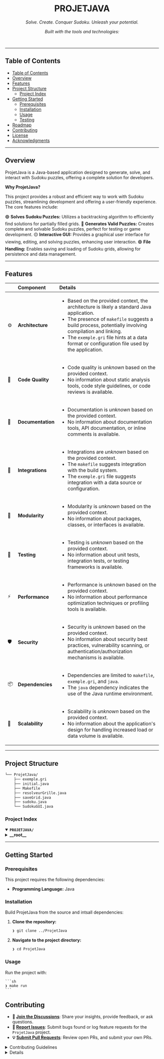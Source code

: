 <div id="top">

<!-- HEADER STYLE: CLASSIC -->
<div align="center">


# PROJETJAVA

<em>Solve. Create. Conquer Sudoku. Unleash your potential.</em>

<!-- BADGES -->
<!-- local repository, no metadata badges. -->

<em>Built with the tools and technologies:</em>


</div>
<br>

---

## Table of Contents

- [Table of Contents](#table-of-contents)
- [Overview](#overview)
- [Features](#features)
- [Project Structure](#project-structure)
    - [Project Index](#project-index)
- [Getting Started](#getting-started)
    - [Prerequisites](#prerequisites)
    - [Installation](#installation)
    - [Usage](#usage)
    - [Testing](#testing)
- [Roadmap](#roadmap)
- [Contributing](#contributing)
- [License](#license)
- [Acknowledgments](#acknowledgments)

---

## Overview

ProjetJava is a Java-based application designed to generate, solve, and interact with Sudoku puzzles, offering a complete solution for developers.

**Why ProjetJava?**

This project provides a robust and efficient way to work with Sudoku puzzles, streamlining development and offering a user-friendly experience. The core features include:

🟢 **Solves Sudoku Puzzles:** Utilizes a backtracking algorithm to efficiently find solutions for partially filled grids.
🔵 **Generates Valid Puzzles:** Creates complete and solvable Sudoku puzzles, perfect for testing or game development.
🟡 **Interactive GUI:** Provides a graphical user interface for viewing, editing, and solving puzzles, enhancing user interaction.
🟣 **File Handling:** Enables saving and loading of Sudoku grids, allowing for persistence and data management.

---

## Features

|      | Component       | Details                              |
| :--- | :-------------- | :----------------------------------- |
| ⚙️  | **Architecture**  | <ul><li>Based on the provided context, the architecture is likely a standard Java application.</li><li>The presence of `makefile` suggests a build process, potentially involving compilation and linking.</li><li>The `exemple.gri` file hints at a data format or configuration file used by the application.</li></ul> |
| 🔩 | **Code Quality**  | <ul><li>Code quality is *unknown* based on the provided context.</li><li>No information about static analysis tools, code style guidelines, or code reviews is available.</li></ul> |
| 📄 | **Documentation** | <ul><li>Documentation is *unknown* based on the provided context.</li><li>No information about documentation tools, API documentation, or inline comments is available.</li></ul> |
| 🔌 | **Integrations**  | <ul><li>Integrations are *unknown* based on the provided context.</li><li>The `makefile` suggests integration with the build system.</li><li>The `exemple.gri` file suggests integration with a data source or configuration.</li></ul> |
| 🧩 | **Modularity**    | <ul><li>Modularity is *unknown* based on the provided context.</li><li>No information about packages, classes, or interfaces is available.</li></ul> |
| 🧪 | **Testing**       | <ul><li>Testing is *unknown* based on the provided context.</li><li>No information about unit tests, integration tests, or testing frameworks is available.</li></ul> |
| ⚡️  | **Performance**   | <ul><li>Performance is *unknown* based on the provided context.</li><li>No information about performance optimization techniques or profiling tools is available.</li></ul> |
| 🛡️ | **Security**      | <ul><li>Security is *unknown* based on the provided context.</li><li>No information about security best practices, vulnerability scanning, or authentication/authorization mechanisms is available.</li></ul> |
| 📦 | **Dependencies**  | <ul><li>Dependencies are limited to `makefile`, `exemple.gri`, and `java`.</li><li>The `java` dependency indicates the use of the Java runtime environment.</li></ul> |
| 🚀 | **Scalability**   | <ul><li>Scalability is *unknown* based on the provided context.</li><li>No information about the application's design for handling increased load or data volume is available.</li></ul> |

---

## Project Structure

```sh
└── ProjetJava/
    ├── exemple.gri
    ├── initial.java
    ├── Makefile
    ├── resolveurGrille.java
    ├── saveGrid.java
    ├── sudoku.java
    └── SudokuGUI.java
```

### Project Index

<details open>
	<summary><b><code>PROJETJAVA/</code></b></summary>
	<!-- __root__ Submodule -->
	<details>
		<summary><b>__root__</b></summary>
		<blockquote>
			<div class='directory-path' style='padding: 8px 0; color: #666;'>
				<code><b>⦿ __root__</b></code>
			<table style='width: 100%; border-collapse: collapse;'>
			<thead>
				<tr style='background-color: #f8f9fa;'>
					<th style='width: 30%; text-align: left; padding: 8px;'>File Name</th>
					<th style='text-align: left; padding: 8px;'>Summary</th>
				</tr>
			</thead>
				<tr style='border-bottom: 1px solid #eee;'>
					<td style='padding: 8px;'><b><a href='./ProjetJava/blob/master/exemple.gri'>exemple.gri</a></b></td>
					<td style='padding: 8px;'>- Processes a specific data segment within the project<br>- It likely stores or represents a small piece of information, possibly related to configuration or initial setup<br>- Its purpose is to contribute to the overall functionality of the system by holding a small, defined set of data<br>- The datas exact role depends on how the rest of the codebase utilizes it.</td>
				</tr>
				<tr style='border-bottom: 1px solid #eee;'>
					<td style='padding: 8px;'><b><a href='./ProjetJava/blob/master/initial.java'>initial.java</a></b></td>
					<td style='padding: 8px;'>- Initializes the applications graphical user interface and handles user interactions<br>- It presents a window with buttons to select a file containing a Sudoku grid, open the grid for viewing, and edit the grid<br>- Upon file selection, it reads the grid data and stores it<br>- The application then uses the loaded data to launch a SudokuGUI instance, enabling either viewing or editing functionalities.</td>
				</tr>
				<tr style='border-bottom: 1px solid #eee;'>
					<td style='padding: 8px;'><b><a href='./ProjetJava/blob/master/Makefile'>Makefile</a></b></td>
					<td style='padding: 8px;'>- Builds and manages the compilation process for a Java-based Sudoku solver application<br>- It defines dependencies between Java source files, specifying how to create class files<br>- The file also includes rules for running the application, cleaning up compiled files, and removing all generated class files<br>- It ensures the project can be built and executed correctly.</td>
				</tr>
				<tr style='border-bottom: 1px solid #eee;'>
					<td style='padding: 8px;'><b><a href='./ProjetJava/blob/master/resolveurGrille.java'>resolveurGrille.java</a></b></td>
					<td style='padding: 8px;'>- Solves Sudoku puzzles<br>- The <code>resolveurGrille</code> class provides a method to take a partially filled Sudoku grid as input and attempts to find a solution<br>- It employs a recursive backtracking algorithm, testing numbers in empty cells and validating them against Sudoku rules<br>- Upon finding a valid solution, it stores the solved grid<br>- The <code>isValid</code> methods ensure the validity of placed numbers.</td>
				</tr>
				<tr style='border-bottom: 1px solid #eee;'>
					<td style='padding: 8px;'><b><a href='./ProjetJava/blob/master/saveGrid.java'>saveGrid.java</a></b></td>
					<td style='padding: 8px;'>- Saves the current state of a 9x9 grid of text fields<br>- It allows the user to select a file location<br>- The grids numerical values are extracted, with empty fields represented as zeros<br>- These values are then written to the chosen file, enabling the preservation of the grids data<br>- Error handling is included to manage potential issues during the saving process.</td>
				</tr>
				<tr style='border-bottom: 1px solid #eee;'>
					<td style='padding: 8px;'><b><a href='./ProjetJava/blob/master/sudoku.java'>sudoku.java</a></b></td>
					<td style='padding: 8px;'>- Generates a complete and valid Sudoku puzzle<br>- It initializes a 9x9 board and employs a backtracking algorithm to find a solution<br>- The <code>generate</code> method attempts to solve the puzzle, and if successful, it fills the remaining empty cells<br>- The <code>isValid</code> method checks the validity of a number placement, ensuring adherence to Sudoku rules<br>- Finally, the <code>print</code> method displays the generated puzzle.</td>
				</tr>
				<tr style='border-bottom: 1px solid #eee;'>
					<td style='padding: 8px;'><b><a href='./ProjetJava/blob/master/SudokuGUI.java'>SudokuGUI.java</a></b></td>
					<td style='padding: 8px;'>- Creates a graphical user interface (GUI) for a Sudoku game<br>- It presents a 9x9 grid where users can input numbers<br>- Depending on the option selected, the GUI either allows users to solve the puzzle, fill in the solution, or save the current board<br>- The GUI interacts with a separate component to validate and solve the Sudoku puzzles.</td>
				</tr>
			</table>
		</blockquote>
	</details>
</details>

---

## Getting Started

### Prerequisites

This project requires the following dependencies:

- **Programming Language:** Java

### Installation

Build ProjetJava from the source and intsall dependencies:

1. **Clone the repository:**

    ```sh
    ❯ git clone ../ProjetJava
    ```

2. **Navigate to the project directory:**

    ```sh
    ❯ cd ProjetJava
    ```

### Usage

Run the project with:

    ```sh
    ❯ make run
    ```

## Contributing

- **💬 [Join the Discussions](https://LOCAL//ProjetJava/discussions)**: Share your insights, provide feedback, or ask questions.
- **🐛 [Report Issues](https://LOCAL//ProjetJava/issues)**: Submit bugs found or log feature requests for the `ProjetJava` project.
- **💡 [Submit Pull Requests](https://LOCAL//ProjetJava/blob/main/CONTRIBUTING.md)**: Review open PRs, and submit your own PRs.

<details closed>
<summary>Contributing Guidelines</summary>

1. **Fork the Repository**: Start by forking the project repository to your LOCAL account.
2. **Clone Locally**: Clone the forked repository to your local machine using a git client.
   ```sh
   git clone ./ProjetJava
   ```
3. **Create a New Branch**: Always work on a new branch, giving it a descriptive name.
   ```sh
   git checkout -b new-feature-x
   ```
4. **Make Your Changes**: Develop and test your changes locally.
5. **Commit Your Changes**: Commit with a clear message describing your updates.
   ```sh
   git commit -m 'Implemented new feature x.'
   ```
6. **Push to LOCAL**: Push the changes to your forked repository.
   ```sh
   git push origin new-feature-x
   ```
7. **Submit a Pull Request**: Create a PR against the original project repository. Clearly describe the changes and their motivations.
8. **Review**: Once your PR is reviewed and approved, it will be merged into the main branch. Congratulations on your contribution!
</details>

<details closed>

---


<div align="right">

[![][back-to-top]](#top)

</div>


[back-to-top]: https://img.shields.io/badge/-BACK_TO_TOP-151515?style=flat-square


---
